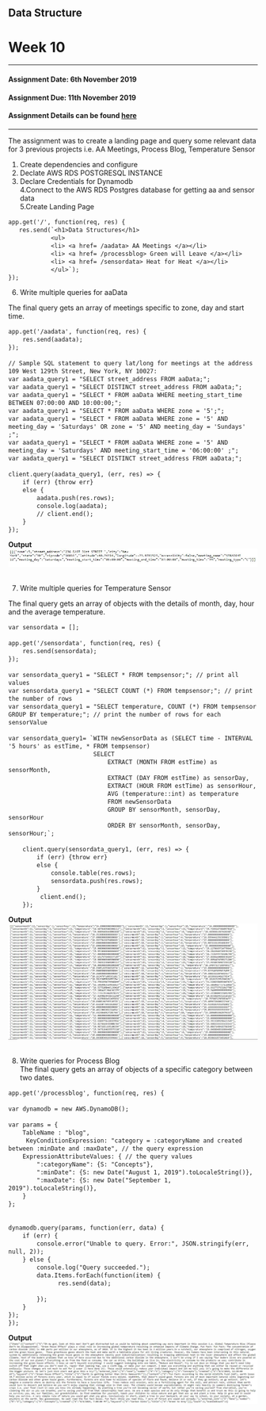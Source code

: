 ## Data Structure
# Week 10
---------------------------------------------------
#### Assignment Date: 6th November 2019<br/>
#### Assignment Due: 11th November 2019 <br/>
#### Assignment Details can be found [here](https://github.com/visualizedata/data-structures/tree/master/weekly_assignment_10) <br/>
--------------------------------------------------
The assignment was to create a landing page and query some relevant data for 3 previous projects i.e. AA Meetings, Process Blog, Temperature Sensor <br/>

1. Create dependencies and configure <br/>
2. Declate AWS RDS POSTGRESQL INSTANCE <br/>
3. Declare Credentials for Dynamodb <br/>
4.Connect to the AWS RDS Postgres database for getting aa and sensor data <br/>
5.Create Landing Page <br/>
```
app.get('/', function(req, res) {
   res.send(`<h1>Data Structures</h1>
            <ul>
            <li> <a href= /aadata> AA Meetings </a></li>
            <li> <a href= /processblog> Green will Leave </a></li>
            <li> <a href= /sensordata> Heat for Heat </a></li>
            </ul>`);
});
```
6. Write multiple queries for aaData <br/>

The final query gets an array of meetings specific to zone, day and start time. </br>

```
app.get('/aadata', function(req, res) {
    res.send(aadata);
});

// Sample SQL statement to query lat/long for meetings at the address 109 West 129th Street, New York, NY 10027:
var aadata_query1 = "SELECT street_address FROM aaData;";
var aadata_query1 = "SELECT DISTINCT street_address FROM aaData;";
var aadata_query1 = "SELECT * FROM aaData WHERE meeting_start_time  BETWEEN 07:00:00 AND 10:00:00;";
var aadata_query1 = "SELECT * FROM aaData WHERE zone = '5';";
var aadata_query1 = "SELECT * FROM aaData WHERE zone = '5' AND meeting_day = 'Saturdays' OR zone = '5' AND meeting_day = 'Sundays' ;";
var aadata_query1 = "SELECT * FROM aaData WHERE zone = '5' AND meeting_day = 'Saturdays' AND meeting_start_time = '06:00:00' ;";
var aadata_query1 = "SELECT DISTINCT street_address FROM aaData;";

client.query(aadata_query1, (err, res) => {
    if (err) {throw err}
    else {
        aadata.push(res.rows);
        console.log(aadata);
        // client.end();
    }
});
```
<b> Output </b>
![Data Structure](https://github.com/salonieshah/data-structures/blob/master/Week10/images/aa_meeting_output.JPG)<br/> <br/>

7. Write multiple queries for Temperature Sensor<br/>

The final query gets an array of objects with the details of month, day, hour and the average temperature. </br>
```
var sensordata = [];

app.get('/sensordata', function(req, res) {
    res.send(sensordata);
});

var sensordata_query1 = "SELECT * FROM tempsensor;"; // print all values
var sensordata_query1 = "SELECT COUNT (*) FROM tempsensor;"; // print the number of rows
var sensordata_query1 = "SELECT temperature, COUNT (*) FROM tempsensor GROUP BY temperature;"; // print the number of rows for each sensorValue

var sensordata_query1= `WITH newSensorData as (SELECT time - INTERVAL '5 hours' as estTime, * FROM tempsensor)
                        SELECT
                            EXTRACT (MONTH FROM estTime) as sensorMonth,
                            EXTRACT (DAY FROM estTime) as sensorDay,
                            EXTRACT (HOUR FROM estTime) as sensorHour,
                            AVG (temperature::int) as temperature
                            FROM newSensorData
                            GROUP BY sensorMonth, sensorDay, sensorHour
                            ORDER BY sensorMonth, sensorDay, sensorHour;`;

    client.query(sensordata_query1, (err, res) => {
        if (err) {throw err}
        else {
            console.table(res.rows);
            sensordata.push(res.rows);
        }
         client.end();
    });
```
<b> Output </b>
![Data Structure](https://github.com/salonieshah/data-structures/blob/master/Week10/images/sensor_output.JPG)<br/> <br/>
   
8. Write queries for Process Blog <br/>
The final query  gets an array of objects of a specific category between two dates. </br>
```
app.get('/processblog', function(req, res) {

var dynamodb = new AWS.DynamoDB();

var params = {
    TableName : "blog",
     KeyConditionExpression: "category = :categoryName and created between :minDate and :maxDate", // the query expression
    ExpressionAttributeValues: { // the query values
        ":categoryName": {S: "Concepts"},
        ":minDate": {S: new Date("August 1, 2019").toLocaleString()},
        ":maxDate": {S: new Date("September 1, 2019").toLocaleString()},
    }
};


dynamodb.query(params, function(err, data) {
    if (err) {
        console.error("Unable to query. Error:", JSON.stringify(err, null, 2));
    } else {
        console.log("Query succeeded.");
        data.Items.forEach(function(item) {
              res.send(data);

        });
    }
});
});
```
<b> Output </b>
![Data Structure](https://github.com/salonieshah/data-structures/blob/master/Week10/images/blog_output.JPG)<br/> <br/>

